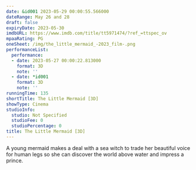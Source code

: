 ```yaml
---
date: &id001 2023-05-29 00:00:55.566000
dateRange: May 26 and 28
draft: false
expiryDate: 2023-05-30
imdbURL: https://www.imdb.com/title/tt5971474/?ref_=ttspec_ov
mpaaRating: PG
oneSheet: /img/the_little_mermaid_-2023_film-.png
performanceList:
  performance:
  - date: 2023-05-27 00:00:22.813000
    format: 3D
    note: ''
  - date: *id001
    format: 3D
    note: ''
runningTime: 135
shortTitle: The Little Mermaid [3D]
showType: Cinema
studioInfo:
  studio: Not Specified
  studioFee: 0
  studioPercentage: 0
title: The Little Mermaid [3D]
---
```


A young mermaid makes a deal with a sea witch to trade her beautiful voice for human legs so she can discover the world above water and impress a prince.